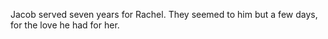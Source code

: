 Jacob served seven years for Rachel. They seemed to him but a few days, for the love he had for her.